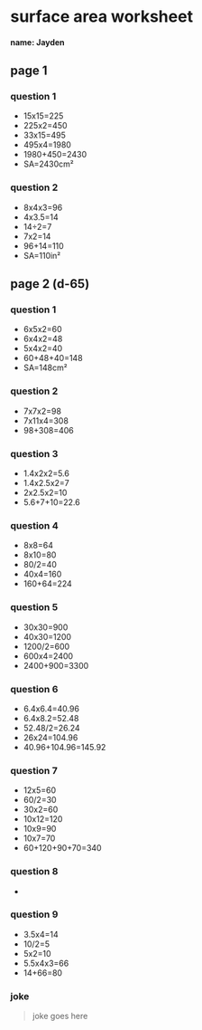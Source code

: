 # surface area worksheet

#### name: Jayden

## page 1

### question 1
- 15x15=225
- 225x2=450
- 33x15=495
- 495x4=1980
- 1980+450=2430
- SA=2430cm²

### question 2
- 8x4x3=96
- 4x3.5=14
- 14÷2=7
- 7x2=14
- 96+14=110
- SA=110in²

## page 2 (d-65)

### question 1
- 6x5x2=60
- 6x4x2=48
- 5x4x2=40
- 60+48+40=148
- SA=148cm²

### question 2
- 7x7x2=98
- 7x11x4=308
- 98+308=406

### question 3
- 1.4x2x2=5.6
- 1.4x2.5x2=7
- 2x2.5x2=10
- 5.6+7+10=22.6

### question 4
- 8x8=64
- 8x10=80
- 80/2=40
- 40x4=160
- 160+64=224

### question 5
- 30x30=900
- 40x30=1200
- 1200/2=600
- 600x4=2400
- 2400+900=3300

###  question 6
- 6.4x6.4=40.96
- 6.4x8.2=52.48
- 52.48/2=26.24
- 26x24=104.96
- 40.96+104.96=145.92

### question 7
- 12x5=60
- 60/2=30
- 30x2=60
- 10x12=120
- 10x9=90
- 10x7=70
- 60+120+90+70=340

### question 8
- 

### question 9
- 3.5x4=14
- 10/2=5
- 5x2=10
- 5.5x4x3=66
- 14+66=80

### joke
> joke goes here